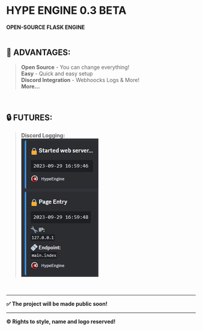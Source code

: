 # HYPE ENGINE 0.3 BETA
**OPEN-SOURCE FLASK ENGINE**
<br/><br/>

## 🔧 ADVANTAGES:
> **Open Source** - You can change everything!<br/>
> **Easy** - Quick and easy setup<br/>
> **Discord Integration** - Webhoocks Logs & More!<br/>
> **More...**<br/>

<br/>

## 🔒 FUTURES:
> **Discord Logging:**<br/>
> ![Image with two webhook embeds](futeres_webhook_log.png)

<br/>
<hr/>

**✅ The project will be made public soon!**

<hr/>

**©️ Rights to style, name and logo reserved!**